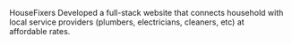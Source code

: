 HouseFixers
Developed a full-stack website that connects household with local service providers
(plumbers, electricians, cleaners, etc) at affordable rates.
